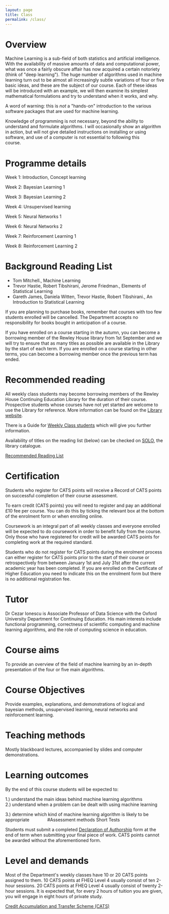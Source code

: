 ```yaml
---
layout: page
title: Class
permalink: /class/
---
```


# Overview

Machine Learning is a sub-field of both statistics and artificial intelligence.  With the availability of massive amounts of data and computational power, what was once a fairly obscure affair has now acquired a certain notoriety (think of "deep learning").  The huge number of algorithms used in machine learning turn out to be almost all increasingly subtle variations of four or five basic ideas, and these are the subject of our course.  Each of these ideas will be introduced with an example, we will then examine its simplest mathematical formulations and try to understand when it works, and why.

A word of warning: this is *not* a "hands-on" introduction to the various software packages that are used for machine learning.

Knowledge of programming is not necessary, beyond the ability to understand and formulate algorithms.  I will occasionally show an algorithm in action, but will not give detailed instructions on installing or using software, and use of a computer is not essential to following this course.    

# Programme details

Week 1:          Introduction, Concept learning     

Week 2:          Bayesian Learning 1

Week 3:          Bayesian Learning 2

Week 4:          Unsupervised learning

Week 5:          Neural Networks 1

Week 6:          Neural Networks 2

Week 7:          Reinforcement Learning 1     

Week 8:          Reinforcement Learning 2    

# Background Reading List

* Tom Mitchell., Machine Learning
* Trevor Hastie, Robert Tibshirani, Jerome Friedman., Elements of Statistical Learning     
* Gareth James, Daniela Witten, Trevor Hastie, Robert Tibshirani., An Introduction to Statistical Learning     

If you are planning to purchase books, remember that courses with too few students enrolled will be cancelled. The Department accepts no responsibility for books bought in anticipation of a course.

If you have enrolled on a course starting in the autumn, you can become a borrowing member of the Rewley House library from 1st September and we will try to ensure that as many titles as possible are available in the Library by the start of each term. If you are enrolled on a course starting in other terms, you can become a borrowing member once the previous term has ended.

# Recommended reading
All weekly class students may become borrowing members of the Rewley House Continuing Education Library for the duration of their course. Prospective students whose courses have not yet started are welcome to use the Library for reference. More information can be found on the [Library website](http://www.bodleian.ox.ac.uk/conted).

There is a Guide for [Weekly Class students](http://ox.libguides.com/conted-weeklyclass) which will give you further information. 

Availability of titles on the reading list (below) can be checked on [SOLO](http://solo.bodleian.ox.ac.uk/), the library catalogue.

[Recommended Reading List](https://www.conted.ox.ac.uk/mnt/attachments/ionescuc_tt19.pdf)

# Certification
Students who register for CATS points will receive a Record of CATS points on successful completion of their course assessment.

To earn credit (CATS points) you will need to register and pay an additional £10 fee per course. You can do this by ticking the relevant box at the bottom of the enrolment form or when enrolling online.

Coursework is an integral part of all weekly classes and everyone enrolled will be expected to do coursework in order to benefit fully from the course. Only those who have registered for credit will be awarded CATS points for completing work at the required standard.

Students who do not register for CATS points during the enrolment process can either register for CATS points prior to the start of their course or retrospectively from between January 1st and July 31st after the current academic year has been completed. If you are enrolled on the Certificate of Higher Education you need to indicate this on the enrolment form but there is no additional registration fee.

# Tutor
Dr Cezar Ionescu is Associate Professor of Data Science with the  Oxford University Department for Continuing Education.  His main interests include functional programming, correctness of scientific computing and machine learning algorithms,  and the role of computing science in education.

# Course aims
To provide an overview of the field of machine learning by an in-depth presentation of the four or five main algorithms.     

# Course Objectives
Provide examples, explanations, and demonstrations of logical and bayesian methods, unsupervised learning, neural networks  and reinforcement learning. 

# Teaching methods
Mostly blackboard lectures, accompanied by slides and computer demonstrations.     

# Learning outcomes
By the end of this course students will be expected to:

1.) understand the main ideas behind machine learning algorithms                                                                       
2.) understand when a problem can be dealt with using machine learning

3.) determine which kind of machine learning algorithm is likely to be appropriate        
#Assessment methods
Short Tests

Students must submit a completed [Declaration of Authorship](https://www.conted.ox.ac.uk/mnt/attachments/declaration-of-authorship-form-wc.docx) form at the end of term when submitting your final piece of work. CATS points cannot be awarded without the aforementioned form.


# Level and demands
Most of the Department's weekly classes have 10 or 20 CATS points assigned to them. 10 CATS points at FHEQ Level 4 usually consist of ten 2-hour sessions. 20 CATS points at FHEQ Level 4 usually consist of twenty 2-hour sessions. It is expected that, for every 2 hours of tuition you are given, you will engage in eight hours of private study.

[Credit Accumulation and Transfer Scheme (CATS)](http://www.conted.ox.ac.uk/studentsupport/faq/cats.php)